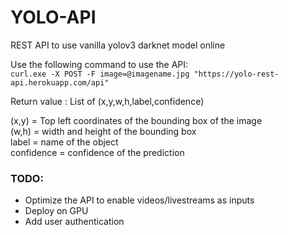 # YOLO-API
REST API to use vanilla yolov3 darknet model online


Use the following command to use the API:</br>
```curl.exe -X POST -F image=@imagename.jpg "https://yolo-rest-api.herokuapp.com/api"```

Return value : List of (x,y,w,h,label,confidence)

(x,y) = Top left coordinates of the bounding box of the image</br>
(w,h) = width and height of the bounding box</br>
label = name of the object</br>
confidence = confidence of the prediction</br>

### TODO:
- Optimize the API to enable videos/livestreams as inputs</br>
- Deploy on GPU</br>
- Add user authentication</br>
